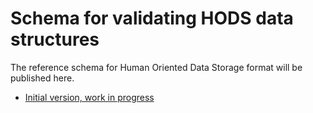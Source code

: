 # Schema for validating HODS data structures

The reference schema for Human Oriented Data Storage format will be published
here.

- [Initial version, work in progress](/schemas/metadata-v1.json)
